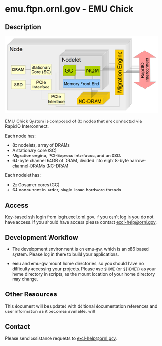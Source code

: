 # emu.ftpn.ornl.gov - EMU Chick

## Description
![Emu System Overview](images/emu-overview.png?raw=true "Emu System Overview")

EMU-Chick System is composed of 8x nodes that are connected via RapidIO Interconnect.

Each node has:
* 8x nodelets, array of DRAMs
* A stationary core (SC)
* Migration engine, PCI-Express interfaces, and an SSD. 
* 64-byte channel 64GB of DRAM, divided into eight 8-byte narrow-channel-DRAMs (NC-DRAM

Each nodelet has: 
* 2x Gosamer cores (GC)
* 64 concurrent in-order, single-issue hardware threads


## Access

Key-based ssh login from login.excl.ornl.gov.   If you can't log in
you do not have access.  If you should have access please contact
excl-help@ornl.gov.

## Development Workflow

* The development environment is on emu-gw, which is an x86 based system. Please log in there to build 
your applications. 

* emu and emu-gw mount home directories, so you should
have no difficulty accessing your projects.   Please use `$HOME` (or `${HOME}`)
as your home directory in scripts, as the mount location of 
your home directory may change.


## Other Resources

This document will be updated with dditional documentation references 
and user information as it becomes available.
will 



## Contact
Please send assistance requests to excl-help@ornl.gov.

